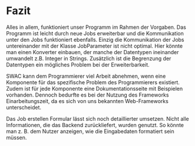 # Fazit

Alles in allem, funktioniert unser Programm im Rahmen der Vorgaben.  Das
Programm ist leicht durch neue Jobs erweiterbar und die Kommunikation unter den
Jobs funktioniert ebenfalls. Einzig die Kommunikation der Jobs untereinander
mit der Klasse JobParameter ist nicht optimal. Hier könnte man einen Konverter
einbauen, der manche der Datentypen ineinander umwandelt z.B. Integer in
Strings. Zusätzlich ist die Begrenzung der Datentypen ein mögliches Problem bei
der Erweiterbarkeit.

SWAC kann dem Programmierer viel Arbeit abnehmen, wenn eine Komponente für das
spezifische Problem des Programmierers existiert. Zudem ist für jede Komponente
eine Dokumentationsseite mit Beispielen vorhanden. Dennoch bedurfte es bei der
Nutzung des Frameworks Einarbeitungszeit, da es sich von uns bekannten
Web-Frameworks unterscheidet.

Das Job erstellen Formular lässt sich noch detaillierter umsetzen. Nicht alle
Informationen, die das Backend zurückliefert, wurden genutzt. So könnte man z.
B. dem Nutzer anzeigen, wie die Eingabedaten formatiert sein müssen.

